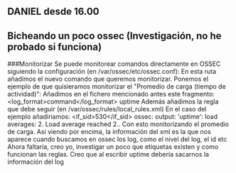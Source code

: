 ## DANIEL desde 16.00
## Bicheando un poco ossec (Investigación, no he probado si funciona)
###Monitorizar
Se puede monitorear comandos directamente en OSSEC siguiendo la configuración (en /var/ossec/etc/ossec.conf):
En esta ruta añadimos el nuevo comando que queremos monitorizar.
Ponemos el ejemplo de que quisieramos monitorizar el "Promedio de carga (tiempo de actividad)":
Añadimos en el fichero mencionado antes este fragmento:
  <localfile>
      <log_format>command</log_format>
      <command>uptime</command>
  </localfile>
Además añadimos la regla que debe seguir (en /var/ossec/rules/local_rules.xml)
En el caso del ejemplo añadiriamos:
  <rule id="100101" level="7" ignore="7200">
    <if_sid>530</if_sid>
    <match>ossec: output: 'uptime': </match>
    <regex>load averages: 2.</regex>
    <description>Load average reached 2..</description>
</rule>
Con esto monitorizando el promedio de carga.
Asi viendo por encima, la información del xml es la que nos aparece cuando buscamos en ossec los log, como el nivel del log, el id etc
Ahora faltaría, creo yo, investigar un poco que etiquetas existen y como funcionan las reglas.
Creo que al escribir uptime debería sacarnos la información del log
